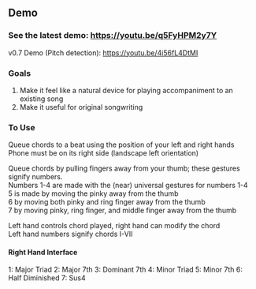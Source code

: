 ## Demo
### See the latest demo: https://youtu.be/q5FyHPM2y7Y
v0.7 Demo (Pitch detection): https://youtu.be/4i56fL4DtMI

### Goals
1. Make it feel like a natural device for playing accompaniment to an existing song
2. Make it useful for original songwriting

### To Use
Queue chords to a beat using the position of your left and right hands
Phone must be on its right side (landscape left orientation)

Queue chords by pulling fingers away from your thumb; these gestures signify numbers.  
Numbers 1-4 are made with the (near) universal gestures for numbers 1-4  
5 is made by moving the pinky away from the thumb  
6 by moving both pinky and ring finger away from the thumb  
7 by moving pinky, ring finger, and middle finger away from the thumb  

Left hand controls chord played, right hand can modify the chord  
Left hand numbers signify chords I-VII

#### Right Hand Interface
1: Major Triad
2: Major 7th
3: Dominant 7th
4: Minor Triad
5: Minor 7th
6: Half Diminished
7: Sus4

